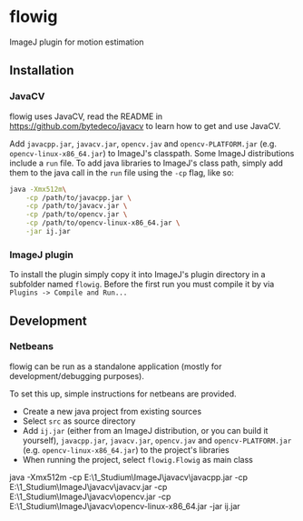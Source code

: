 # flowig
ImageJ plugin for motion estimation

## Installation
### JavaCV
flowig uses JavaCV, read the README in https://github.com/bytedeco/javacv to learn how to get and use JavaCV.

Add ```javacpp.jar```, ```javacv.jar```, ```opencv.jav``` and ```opencv-PLATFORM.jar``` (e.g. ```opencv-linux-x86_64.jar```) to ImageJ's classpath. Some ImageJ distributions include a ```run``` file. To add java libraries to ImageJ's class path, simply add them to the java call in the ```run``` file using the ```-cp``` flag, like so:
```sh
java -Xmx512m\
    -cp /path/to/javacpp.jar \
    -cp /path/to/javacv.jar \
    -cp /path/to/opencv.jar \
    -cp /path/to/opencv-linux-x86_64.jar \
    -jar ij.jar
```
### ImageJ plugin
To install the plugin simply copy it into ImageJ's plugin directory in a subfolder named ```flowig```.
Before the first run you must compile it by via ```Plugins -> Compile and Run...```

## Development
### Netbeans
flowig can be run as a standalone application (mostly for development/debugging purposes). 

To set this up, simple instructions for netbeans are provided.

- Create a new java project from existing sources
- Select ```src``` as source directory
- Add ```ij.jar``` (either from an ImageJ distribution, or you can build it yourself), ```javacpp.jar```, ```javacv.jar```, ```opencv.jav``` and ```opencv-PLATFORM.jar``` (e.g. ```opencv-linux-x86_64.jar```) to the project's libraries
- When running the project, select ```flowig.Flowig``` as main class

java -Xmx512m -cp E:\1_Studium\ImageJ\javacv\javacpp.jar -cp E:\1_Studium\ImageJ\javacv\javacv.jar -cp E:\1_Studium\ImageJ\javacv\opencv.jar -cp E:\1_Studium\ImageJ\javacv\opencv-linux-x86_64.jar -jar ij.jar